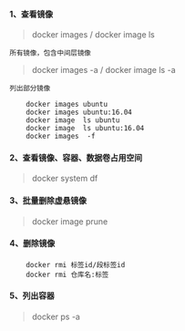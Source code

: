 #### 1、查看镜像
> docker images / docker image ls

`所有镜像，包含中间层镜像`
> docker images -a / docker image ls -a

`列出部分镜像`
```
    docker images ubuntu
    docker images ubuntu:16.04
    docker image  ls ubuntu
    docker image  ls ubuntu:16.04
    docker images  -f
```

#### 2、查看镜像、容器、数据卷占用空间
> docker system df

#### 3、批量删除虚悬镜像
> docker image prune

#### 4、删除镜像
```
    docker rmi 标签id/段标签id
    docker rmi 仓库名:标签
```
#### 5、列出容器
> docker ps -a

